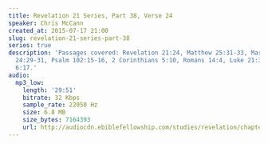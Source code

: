 ```yaml
---
title: Revelation 21 Series, Part 38, Verse 24
speaker: Chris McCann
created_at: 2015-07-17 21:00
slug: revelation-21-series-part-38
series: true
description: 'Passages covered: Revelation 21:24, Matthew 25:31-33, Mark 8:38, Matthew
  24:29-31, Psalm 102:15-16, 2 Corinthians 5:10, Romans 14:4, Luke 21:34-36, Revelation
  6:17.'
audio:
  mp3_low:
    length: '29:51'
    bitrate: 32 Kbps
    sample_rate: 22050 Hz
    size: 6.8 MB
    size_bytes: 7164393
    url: http://audiocdn.ebiblefellowship.com/studies/revelation/chapter-21/2015.07.17_McCann_-_Revelation_21_Series_Part_38.mp3
---
```


